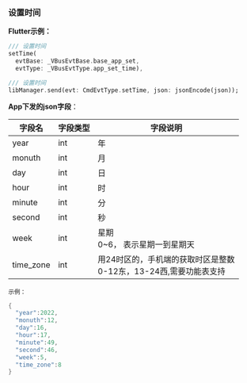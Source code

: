 ### 设置时间


**Flutter示例：**

```dart
/// 设置时间
setTime(
  evtBase: _VBusEvtBase.base_app_set,
  evtType: _VBusEvtType.app_set_time),

/// 设置时间
libManager.send(evt: CmdEvtType.setTime, json: jsonEncode(json));
```

**App下发的json字段**：

| 字段名    | 字段类型 | 字段说明                                                     |
| --------- | -------- | ------------------------------------------------------------ |
| year      | int      | 年                                                           |
| monuth    | int      | 月                                                           |
| day       | int      | 日                                                           |
| hour      | int      | 时                                                           |
| minute    | int      | 分                                                           |
| second    | int      | 秒                                                           |
| week      | int      | 星期<br />0~6， 表示星期一到星期天                           |
| time_zone | int      | 用24时区的，手机端的获取时区是整数<br />0-12东，13-24西,需要功能表支持 |

`示例：`

```c
{
  "year":2022,
  "monuth":12,
  "day":16,
  "hour":17,
  "minute":49,
  "second":46,
  "week":5,
  "time_zone":8
}
```

